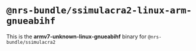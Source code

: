 # `@nrs-bundle/ssimulacra2-linux-arm-gnueabihf`

This is the **armv7-unknown-linux-gnueabihf** binary for `@nrs-bundle/ssimulacra2`
